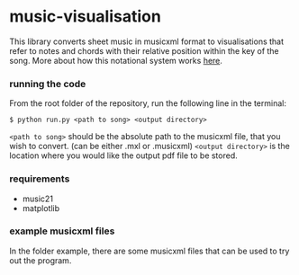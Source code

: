 # music-visualisation

This library converts sheet music in musicxml format to visualisations that refer to notes and chords with their relative position within the key of the song. More about how this notational system works [here](https://jessevoostrum.github.io/music-visualisation/). 

### running the code
From the root folder of the repository, run the following line in the terminal:

``` $ python run.py <path to song> <output directory> ```

```<path to song>``` should be the absolute path to the musicxml file, that you wish to convert. (can be either .mxl or .musicxml) 
```<output directory>``` is the location where you would like the output pdf file to be stored. 

### requirements
- music21
- matplotlib


### example musicxml files
In the folder example, there are some musicxml files that can be used to try out the program. 